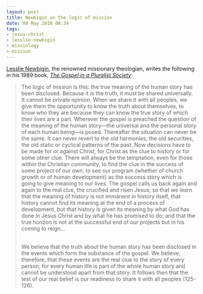 ```yaml
---
layout: post
title: Newbigin on the logic of mission
date: 08 May 2010 08:34
tags:
- jesus-christ
- lesslie-newbigin
- missiology
- mission
---
```

<p><a href="http://en.wikipedia.org/wiki/Lesslie_Newbigin">Lesslie Newbigin</a>, the renowned missionary theologian, writes the following in his 1989 book, <a href="http://www.amazon.com/Gospel-Pluralist-Society-Lesslie-Newbigin/dp/0802804268/ref=sr_1_1?ie=UTF8&amp;s=books&amp;qid=1273278217&amp;sr=8-1"><em>The Gospel in a Pluralist Society</em></a>:</p>
<blockquote>
The logic of mission is this: the true meaning of the human story has been disclosed. Because it is the truth, it must be shared universally. It cannot be private opinion. When we share it with all peoples, we give them the opportunity to know the truth about themselves, to know who they are because they can know the true story of which their lives are a part. Wherever the gospel is preached the question of the meaning of the human story&mdash;the universal and the personal story of each human being&mdash;is posed. Thereafter the situation can never be the same. It can never revert to the old harmonies, the old securities, the old static or cyclical patterns of the past. Now decisions have to be made for or against Christ, for Christ as the clue to history or for some other clue. There will always be the temptation, even for those within the Christian community, to find the clue in the success of some project of our own, to see our program (whether of church growth or of human development) as the success story which is going to give meaning to our lives. The gospel calls us back again and again to the real clue, the crucified and risen Jesus, so that we learn that the meaning of history is not immanent in history itself, that history cannot find its meaning at the end of a process of development, but that history is given its meaning by what God has done in Jesus Christ and by what he has promised to do; and that the true horizon is not at the successful end of our projects but in his coming to reign...<br><br>

We believe that the truth about the human story has been disclosed in the events which form the substance of the gospel. We believe, therefore, that these events are the real clue to the story of every person, for every human life is part of the whole human story and cannot be understood apart from that story. It follows then that the test of our real belief is our readiness to share it with all peoples (125-126).
</blockquote>
